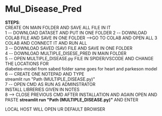 # Mul_Disease_Pred

**STEPS**:  
CREATE ON MAIN FOLDER AND SAVE ALL FILE IN IT    
1 -- DOWNLOAD DATASET AND PUT IN ONE FOLDER 
2 -- DOWNLOAD COLAB FILE AND SAVE IN ONE FOLDER  -->GO TO COLAB AND OPEN ALL 3 COLAB AND CONNECT IT AND RUN ALL  
3 -- DOWNLOAD SAVED (SAV) FILE AND SAVE IN ONE FOLDER   
4 -- DOWNLOAD MULTIPLE_DISESE_PRED IN MAIN FOLDER  
5 -- OPEN MULTIPLE_DISEASE.py FILE IN SPIDER/VSCODE  AND CHANGE THE LOCATIONS FOR   
      diabetes-model from sabed folder
      same goes for heart and parkeson model  
6 -- CREATE ONE NOTEPAD  AND TYPE  
                      streamlit run "Path (MULTIPLE_DISEASE.py)"  
7 -- OPEN CMD AS RUN AS ADMINSTRATOR  
                      INSTALL LIBRERIES GIVEN IN NOTES  
8 --> CLOSE PREVIOUS CMD AFTER INSTALLATION AND AGAIN OPEN AND PASTE **streamlit run "Path (MULTIPLE_DISEASE.py)"**  AND ENTER  

LOCAL HOST WILL OPEN UR DEFAULT BROWSER   

